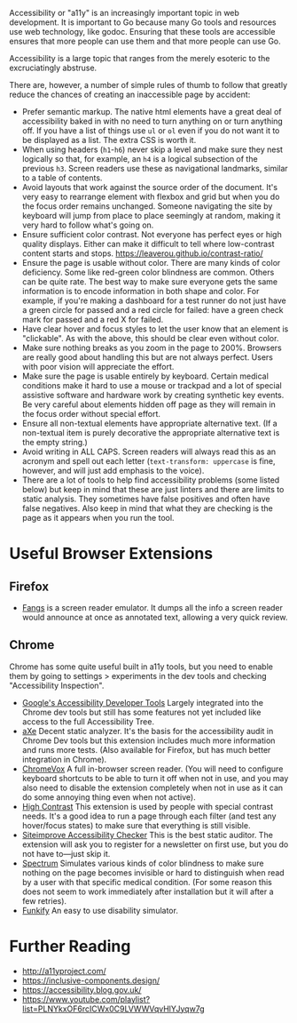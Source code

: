 Accessibility or "a11y" is an increasingly important topic in web development. It is important to Go because many Go tools and resources use web technology, like godoc. Ensuring that these tools are accessible ensures that more people can use them and that more people can use Go.

Accessibility is a large topic that ranges from the merely esoteric to the excruciatingly abstruse.

There are, however, a number of simple rules of thumb to follow that greatly reduce the chances of creating an inaccessible page by accident:
- Prefer semantic markup. The native html elements have a great deal of accessibility baked in with no need to turn anything on or turn anything off. If you have a list of things use `ul` or `ol` even if you do not want it to be displayed as a list. The extra CSS is worth it.
- When using headers (`h1`-`h6`) never skip a level and make sure they nest logically so that, for example, an `h4` is a logical subsection of the previous `h3`. Screen readers use these as navigational landmarks, similar to a table of contents.
- Avoid layouts that work against the source order of the document. It's very easy to rearrange element with flexbox and grid but when you do the focus order remains unchanged. Someone navigating the site by keyboard will jump from place to place seemingly at random, making it very hard to follow what's going on.
- Ensure sufficient color contrast. Not everyone has perfect eyes or high quality displays. Either can make it difficult to tell where low-contrast content starts and stops. https://leaverou.github.io/contrast-ratio/
- Ensure the page is usable without color. There are many kinds of color deficiency. Some like red-green color blindness are common. Others can be quite rate. The best way to make sure everyone gets the same information is to encode information in both shape and color. For example, if you're making a dashboard for a test runner do not just have a green circle for passed and a red circle for failed: have a green check mark for passed and a red X for failed.
- Have clear hover and focus styles to let the user know that an element is "clickable". As with the above, this should be clear even without color.
- Make sure nothing breaks as you zoom in the page to 200%. Browsers are really good about handling this but are not always perfect. Users with poor vision will appreciate the effort.
- Make sure the page is usable entirely by keyboard. Certain medical conditions make it hard to use a mouse or trackpad and a lot of special assistive software and hardware work by creating synthetic key events. Be very careful about elements hidden off page as they will remain in the focus order without special effort.
- Ensure all non-textual elements have appropriate alternative text. (If a non-textual item is purely decorative the appropriate alternative text is the empty string.)
- Avoid writing in ALL CAPS. Screen readers will always read this as an acronym and spell out each letter (`text-transform: uppercase` is fine, however, and will just add emphasis to the voice).
- There are a lot of tools to help find accessibility problems (some listed below) but keep in mind that these are just linters and there are limits to static analysis. They sometimes have false positives and often have false negatives. Also keep in mind that what they are checking is the page as it appears when you run the tool.

# Useful Browser Extensions

## Firefox

- [Fangs](https://addons.mozilla.org/en-US/firefox/addon/fangs-screen-reader-emulator/) is a screen reader emulator. It dumps all the info a screen reader would announce at once as annotated text, allowing a very quick review.

## Chrome

Chrome has some quite useful built in a11y tools, but you need to enable them by going to settings > experiments in the dev tools and checking "Accessibility Inspection". 

- [Google's Accessibility Developer Tools](https://chrome.google.com/webstore/detail/accessibility-developer-t/fpkknkljclfencbdbgkenhalefipecmb) Largely integrated into the Chrome dev tools but still has some features not yet included like access to the full Accessibility Tree.
- [aXe](https://chrome.google.com/webstore/detail/axe/lhdoppojpmngadmnindnejefpokejbdd) Decent static analyzer. It's the basis for the accessibility audit in Chrome Dev tools but this extension includes much more information and runs more tests. (Also available for Firefox, but has much better integration in Chrome).
- [ChromeVox](https://chrome.google.com/webstore/detail/chromevox/kgejglhpjiefppelpmljglcjbhoiplfn) A full in-browser screen reader. (You will need to configure keyboard shortcuts to be able to turn it off when not in use, and you may also need to disable the extension completely when not in use as it can do some annoying thing even when not active).
- [High Contrast](https://chrome.google.com/webstore/detail/high-contrast/djcfdncoelnlbldjfhinnjlhdjlikmph) This extension is used by people with special contrast needs. It's a good idea to run a page through each filter (and test any hover/focus states) to make sure that everything is still visible.
- [Siteimprove Accessibility Checker](https://chrome.google.com/webstore/detail/siteimprove-accessibility/efcfolpjihicnikpmhnmphjhhpiclljc) This is the best static auditor. The extension will ask you to register for a newsletter on first use, but you do not have to—just skip it.
- [Spectrum](https://chrome.google.com/webstore/detail/spectrum/ofclemegkcmilinpcimpjkfhjfgmhieb) Simulates various kinds of color blindness to make sure nothing on the page becomes invisible or hard to distinguish when read by a user with that specific medical condition. (For some reason this does not seem to work immediately after installation but it will after a few retries).
- [Funkify](https://chrome.google.com/webstore/detail/funkify-disability-simula/ojcijjdchelkddboickefhnbdpeajdjg) An easy to use disability simulator.

# Further Reading
- http://a11yproject.com/
- https://inclusive-components.design/
- https://accessibility.blog.gov.uk/
- https://www.youtube.com/playlist?list=PLNYkxOF6rcICWx0C9LVWWVqvHlYJyqw7g